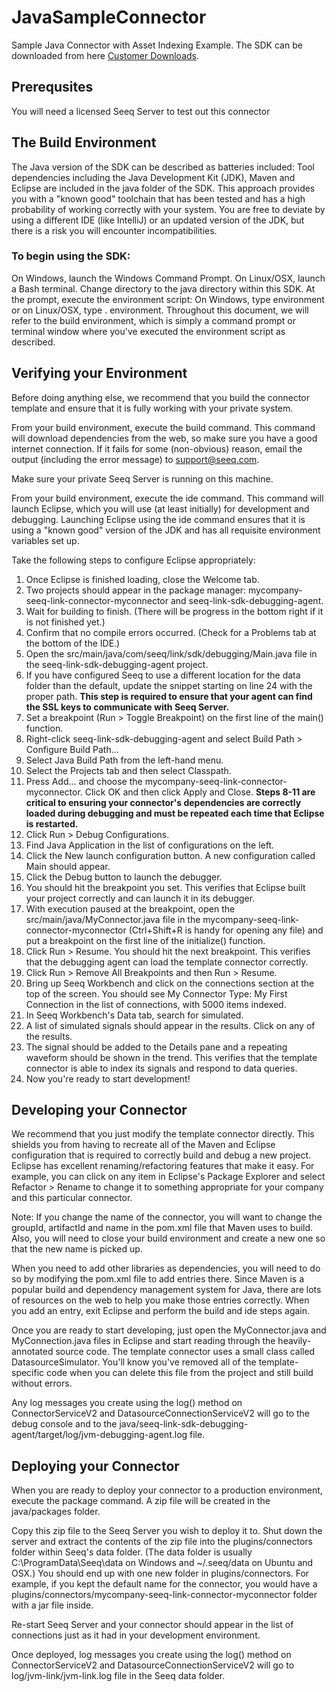 # JavaSampleConnector
Sample Java Connector with Asset Indexing Example. The SDK can be downloaded from here [Customer Downloads](https://www.seeq.com/customer-download). 

## Prerequsites
You will need a licensed Seeq Server to test out this connector

## The Build Environment
The Java version of the SDK can be described as batteries included: Tool dependencies including the Java Development Kit (JDK), Maven and Eclipse are included in the java folder of the SDK. This approach provides you with a "known good" toolchain that has been tested and has a high probability of working correctly with your system. You are free to deviate by using a different IDE (like IntelliJ) or an updated version of the JDK, but there is a risk you will encounter incompatibilities.

### To begin using the SDK:

On Windows, launch the Windows Command Prompt. On Linux/OSX, launch a Bash terminal.
Change directory to the java directory within this SDK.
At the prompt, execute the environment script: On Windows, type environment or on Linux/OSX, type . environment.
Throughout this document, we will refer to the build environment, which is simply a command prompt or terminal window where you've executed the environment script as described.

## Verifying your Environment
Before doing anything else, we recommend that you build the connector template and ensure that it is fully working with your private system.

From your build environment, execute the build command. This command will download dependencies from the web, so make sure you have a good internet connection. If it fails for some (non-obvious) reason, email the output (including the error message) to support@seeq.com.

Make sure your private Seeq Server is running on this machine.

From your build environment, execute the ide command. This command will launch Eclipse, which you will use (at least initially) for development and debugging. Launching Eclipse using the ide command ensures that it is using a "known good" version of the JDK and has all requisite environment variables set up.

Take the following steps to configure Eclipse appropriately:

1. Once Eclipse is finished loading, close the Welcome tab.
1. Two projects should appear in the package manager: mycompany-seeq-link-connector-myconnector and seeq-link-sdk-debugging-agent.
1. Wait for building to finish. (There will be progress in the bottom right if it is not finished yet.)
1. Confirm that no compile errors occurred. (Check for a Problems tab at the bottom of the IDE.)
1. Open the src/main/java/com/seeq/link/sdk/debugging/Main.java file in the seeq-link-sdk-debugging-agent project.
1. If you have configured Seeq to use a different location for the data folder than the default, update the snippet starting on line 24 with the proper path. **This step is required to ensure that your agent can find the SSL keys to communicate with Seeq Server.**
1. Set a breakpoint (Run > Toggle Breakpoint) on the first line of the main() function.
1. Right-click seeq-link-sdk-debugging-agent and select Build Path > Configure Build Path...
1. Select Java Build Path from the left-hand menu.
1. Select the Projects tab and then select Classpath.
1. Press Add... and choose the mycompany-seeq-link-connector-myconnector. Click OK and then click Apply and Close. **Steps 8-11 are critical to ensuring your connector's dependencies are correctly loaded during debugging and must be repeated each time that Eclipse is restarted.**
1. Click Run > Debug Configurations.
1. Find Java Application in the list of configurations on the left.
1. Click the New launch configuration button. A new configuration called Main should appear.
1. Click the Debug button to launch the debugger.
1. You should hit the breakpoint you set. This verifies that Eclipse built your project correctly and can launch it in its debugger.
1. With execution paused at the breakpoint, open the src/main/java/MyConnector.java file in the mycompany-seeq-link-connector-myconnector (Ctrl+Shift+R is handy for opening any file) and put a breakpoint on the first line of the initialize() function.
1. Click Run > Resume. You should hit the next breakpoint. This verifies that the debugging agent can load the template connector correctly.
1. Click Run > Remove All Breakpoints and then Run > Resume.
1. Bring up Seeq Workbench and click on the connections section at the top of the screen. You should see My Connector Type: My First Connection in the list of connections, with 5000 items indexed.
1. In Seeq Workbench's Data tab, search for simulated.
1. A list of simulated signals should appear in the results. Click on any of the results.
1. The signal should be added to the Details pane and a repeating waveform should be shown in the trend. This verifies that the template connector is able to index its signals and respond to data queries.
1. Now you're ready to start development!

## Developing your Connector
We recommend that you just modify the template connector directly. This shields you from having to recreate all of the Maven and Eclipse configuration that is required to correctly build and debug a new project. Eclipse has excellent renaming/refactoring features that make it easy. For example, you can click on any item in Eclipse's Package Explorer and select Refactor > Rename to change it to something appropriate for your company and this particular connector.

Note: If you change the name of the connector, you will want to change the groupId, artifactId and name in the pom.xml file that Maven uses to build. Also, you will need to close your build environment and create a new one so that the new name is picked up.

When you need to add other libraries as dependencies, you will need to do so by modifying the pom.xml file to add <dependency> entries there. Since Maven is a popular build and dependency management system for Java, there are lots of resources on the web to help you make those entries correctly. When you add an entry, exit Eclipse and perform the build and ide steps again.

Once you are ready to start developing, just open the MyConnector.java and MyConnection.java files in Eclipse and start reading through the heavily-annotated source code. The template connector uses a small class called DatasourceSimulator. You'll know you've removed all of the template-specific code when you can delete this file from the project and still build without errors.

Any log messages you create using the log() method on ConnectorServiceV2 and DatasourceConnectionServiceV2 will go to the debug console and to the java/seeq-link-sdk-debugging-agent/target/log/jvm-debugging-agent.log file.

## Deploying your Connector
When you are ready to deploy your connector to a production environment, execute the package command. A zip file will be created in the java/packages folder.

Copy this zip file to the Seeq Server you wish to deploy it to. Shut down the server and extract the contents of the zip file into the plugins/connectors folder within Seeq's data folder. (The data folder is usually C:\ProgramData\Seeq\data on Windows and ~/.seeq/data on Ubuntu and OSX.) You should end up with one new folder in plugins/connectors. For example, if you kept the default name for the connector, you would have a plugins/connectors/mycompany-seeq-link-connector-myconnector folder with a jar file inside.

Re-start Seeq Server and your connector should appear in the list of connections just as it had in your development environment.

Once deployed, log messages you create using the log() method on ConnectorServiceV2 and DatasourceConnectionServiceV2 will go to log/jvm-link/jvm-link.log file in the Seeq data folder.